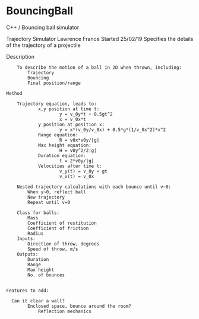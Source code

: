 # BouncingBall
C++ / Bouncing ball simulator

Trajectory Simulator
Lawrence France
Started 25/02/19
Specifies the details of the trajectory of a projectile

Description

		To describe the motion of a ball in 2D when thrown, including:
			Trajectory
			Bouncing
			Final position/range
			
	Method

		Trajectory equation, leads to:
				x,y position at time t:
						y = v_0y*t + 0.5gt^2
						x = v_0x*t
				y position at position x:
						y = x*(v_0y/v_0x) + 0.5*g*(1/v_0x^2)*x^2
				Range equation:
						R = v0x*v0y/|g|
				Max height equation:
						H = v0y^2/2|g|
				Duration equation:
						t = 2*v0y/|g|
				Velocities after time t:
						v_y(t) = v_0y + gt
						v_x(t) = v_0x
					
		Nested trajectory calculations with each bounce until v~0:
			When y~0, reflect ball
			New trajectory
			Repeat until v=0
		
		Class for balls:
			Mass
			Coefficient of restitution
			Coefficient of friction
			Radius
		Inputs:
			Direction of throw, degrees
			Speed of throw, m/s
		Outputs:
			Duration
			Range
			Max height
			No. of bounces
			

    Features to add:
    
      Can it clear a wall?
			Enclosed space, bounce around the room?
				Reflection mechanics

    
